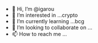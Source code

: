 - 👋 Hi, I’m @igarou
- 👀 I’m interested in ...crypto
- 🌱 I’m currently learning ...bcg
- 💞️ I’m looking to collaborate on ...
- 📫 How to reach me ...

<!---
igarou/igarou is a ✨ special ✨ repository because its `README.md` (this file) appears on your GitHub profile.
You can click the Preview link to take a look at your changes.
--->
